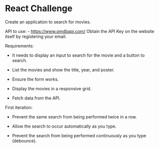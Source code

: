 # React Challenge

Create an application to search for movies.

API to use: - <https://www.omdbapi.com/> Obtain the API Key on the website itself by registering your email.

Requirements:

- It needs to display an input to search for the movie and a button to search.

- List the movies and show the title, year, and poster.

- Ensure the form works.

- Display the movies in a responsive grid.

- Fetch data from the API.

First iteration:

- Prevent the same search from being performed twice in a row.

- Allow the search to occur automatically as you type.

- Prevent the search from being performed continuously as you type (debounce).
